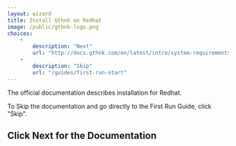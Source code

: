 ```yaml
---
layout: wizard
title: Install Gthnk on Redhat
image: /public/gthnk-logo.png
choices:
    -
        description: "Next"
        url: "http://docs.gthnk.com/en/latest/intro/system-requirements.html#redhat"
    -
        description: "Skip"
        url: "/guides/first-run-start"
---
```


The official documentation describes installation for Redhat.

To Skip the documentation and go directly to the First Run Guide, click "Skip".

## Click Next for the Documentation
